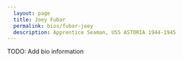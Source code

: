 ```yaml
---
  layout: page
  title: Joey Fubar
  permalink: bios/fubar-joey
  description: Apprentice Seaman, USS ASTORIA 1944-1945
---
```


TODO: Add bio information